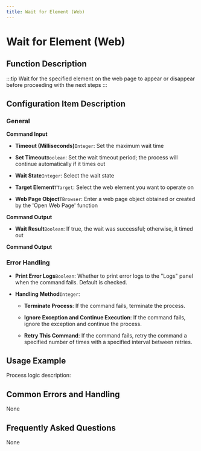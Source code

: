 ```yaml
---
title: Wait for Element (Web)
---
```


# Wait for Element (Web)

## Function Description

:::tip 
Wait for the specified element on the web page to appear or disappear before proceeding with the next steps
:::

## Configuration Item Description

### General

**Command Input**

- **Timeout (Milliseconds)**`Integer`: Set the maximum wait time

- **Set Timeout**`Boolean`: Set the wait timeout period; the process will continue automatically if it times out

- **Wait State**`Integer`: Select the wait state

- **Target Element**`TTarget`: Select the web element you want to operate on

- **Web Page Object**`TBrowser`: Enter a web page object obtained or created by the 'Open Web Page' function


**Command Output**

- **Wait Result**`Boolean`: If true, the wait was successful; otherwise, it timed out


**Command Output**

### Error Handling

- **Print Error Logs**`Boolean`: Whether to print error logs to the "Logs" panel when the command fails. Default is checked. 

- **Handling Method**`Integer`:

    - **Terminate Process**: If the command fails, terminate the process.

    - **Ignore Exception and Continue Execution**: If the command fails, ignore the exception and continue the process.

    - **Retry This Command**: If the command fails, retry the command a specified number of times with a specified interval between retries.

## Usage Example

Process logic description:

## Common Errors and Handling

None

## Frequently Asked Questions

None

